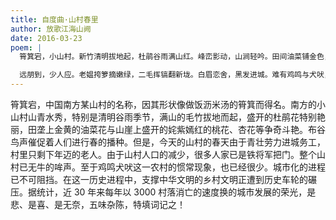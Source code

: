 ```yaml
---
title: 自度曲·山村春里
author: 放歌江海山阙
date: 2016-03-23
poem: |
  筲箕宕，小山村。新竹清明拔地起，杜鹃谷雨满山红。峰峦影动，山涧轻吟。田间油菜铺金色，崖上山花舞落英。

  远朋到，少人应。老媪挎箩摘嫩绿，二毛挥镐翻新垅。白眉恋舍，黑发进城。难有鸡鸣与犬吠，盎然春意动谁心。
---
```


筲箕宕，中国南方某山村的名称，因其形状像做饭沥米汤的筲箕而得名。南方的小山村山青水秀，特别是清明谷雨季节，满山的毛竹拔地而起，盛开的杜鹃花特别艳丽，田垄上金黄的油菜花与山崖上盛开的姹紫嫣红的桃花、杏花等争奇斗艳。布谷鸟声催促着人们进行春的播种。但是，今天的山村的春天由于青壮劳力进城务工，村里只剩下年迈的老人。由于山村人口的减少，很多人家已是铁将军把门。整个山村已无牛的哞声。至于鸡鸣犬吠这一农村的惯常现象，也已经很少。城市化的进程已不可阻挡。在这一历史进程中，支撑中华文明的乡村文明正遭到历史车轮的碾压。据统计，近 30 年来每年以 3000 村落消亡的速度换的城市发展的荣光，是悲、是喜、是无奈，五味杂陈，特填词记之！
